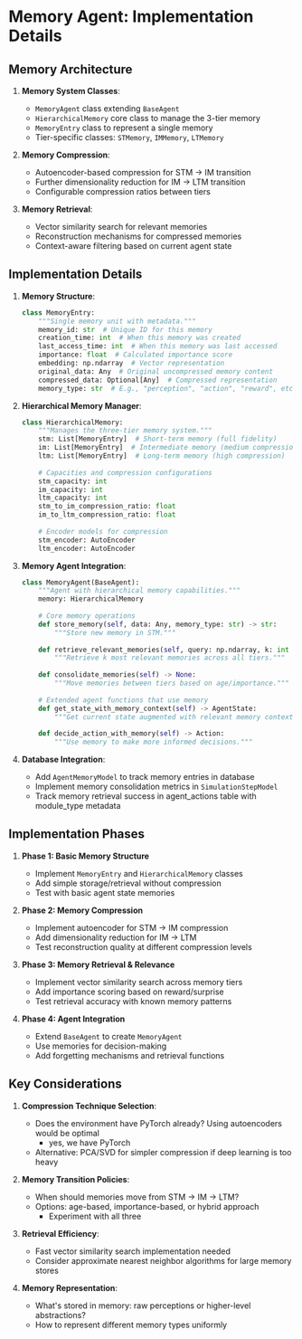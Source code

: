 
# **Memory Agent: Implementation Details**

## Memory Architecture

1. **Memory System Classes**:
   - `MemoryAgent` class extending `BaseAgent`
   - `HierarchicalMemory` core class to manage the 3-tier memory
   - `MemoryEntry` class to represent a single memory
   - Tier-specific classes: `STMemory`, `IMMemory`, `LTMemory`

2. **Memory Compression**:
   - Autoencoder-based compression for STM → IM transition
   - Further dimensionality reduction for IM → LTM transition
   - Configurable compression ratios between tiers

3. **Memory Retrieval**:
   - Vector similarity search for relevant memories
   - Reconstruction mechanisms for compressed memories
   - Context-aware filtering based on current agent state

## Implementation Details

1. **Memory Structure**:
   ```python
   class MemoryEntry:
       """Single memory unit with metadata."""
       memory_id: str  # Unique ID for this memory
       creation_time: int  # When this memory was created
       last_access_time: int  # When this memory was last accessed
       importance: float  # Calculated importance score
       embedding: np.ndarray  # Vector representation
       original_data: Any  # Original uncompressed memory content
       compressed_data: Optional[Any]  # Compressed representation
       memory_type: str  # E.g., "perception", "action", "reward", etc.
   ```

2. **Hierarchical Memory Manager**:
   ```python
   class HierarchicalMemory:
       """Manages the three-tier memory system."""
       stm: List[MemoryEntry]  # Short-term memory (full fidelity)
       im: List[MemoryEntry]  # Intermediate memory (medium compression)
       ltm: List[MemoryEntry]  # Long-term memory (high compression)
       
       # Capacities and compression configurations
       stm_capacity: int
       im_capacity: int
       ltm_capacity: int
       stm_to_im_compression_ratio: float
       im_to_ltm_compression_ratio: float
       
       # Encoder models for compression
       stm_encoder: AutoEncoder
       ltm_encoder: AutoEncoder
   ```

3. **Memory Agent Integration**:
   ```python
   class MemoryAgent(BaseAgent):
       """Agent with hierarchical memory capabilities."""
       memory: HierarchicalMemory
       
       # Core memory operations
       def store_memory(self, data: Any, memory_type: str) -> str:
           """Store new memory in STM."""
       
       def retrieve_relevant_memories(self, query: np.ndarray, k: int = 5) -> List[MemoryEntry]:
           """Retrieve k most relevant memories across all tiers."""
       
       def consolidate_memories(self) -> None:
           """Move memories between tiers based on age/importance."""
           
       # Extended agent functions that use memory
       def get_state_with_memory_context(self) -> AgentState:
           """Get current state augmented with relevant memory context."""
       
       def decide_action_with_memory(self) -> Action:
           """Use memory to make more informed decisions."""
   ```

4. **Database Integration**:
   - Add `AgentMemoryModel` to track memory entries in database
   - Implement memory consolidation metrics in `SimulationStepModel`
   - Track memory retrieval success in agent_actions table with module_type metadata

## Implementation Phases

1. **Phase 1: Basic Memory Structure**
   - Implement `MemoryEntry` and `HierarchicalMemory` classes
   - Add simple storage/retrieval without compression
   - Test with basic agent state memories

2. **Phase 2: Memory Compression**
   - Implement autoencoder for STM → IM compression
   - Add dimensionality reduction for IM → LTM
   - Test reconstruction quality at different compression levels

3. **Phase 3: Memory Retrieval & Relevance**
   - Implement vector similarity search across memory tiers
   - Add importance scoring based on reward/surprise
   - Test retrieval accuracy with known memory patterns

4. **Phase 4: Agent Integration**
   - Extend `BaseAgent` to create `MemoryAgent`
   - Use memories for decision-making
   - Add forgetting mechanisms and retrieval functions

## Key Considerations

1. **Compression Technique Selection**:
   - Does the environment have PyTorch already? Using autoencoders would be optimal
     -  yes, we have PyTorch
   - Alternative: PCA/SVD for simpler compression if deep learning is too heavy

2. **Memory Transition Policies**:
   - When should memories move from STM → IM → LTM?
   - Options: age-based, importance-based, or hybrid approach
     - Experiment with all three

3. **Retrieval Efficiency**:
   - Fast vector similarity search implementation needed
   - Consider approximate nearest neighbor algorithms for large memory stores

4. **Memory Representation**:
   - What's stored in memory: raw perceptions or higher-level abstractions?
   - How to represent different memory types uniformly
